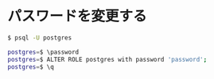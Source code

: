 # パスワードを変更する

```bash
$ psql -U postgres

postgres=$ \password
postgres=$ ALTER ROLE postgres with password 'password';
postgres=$ \q
```
